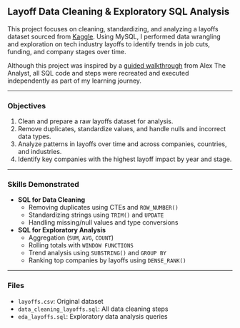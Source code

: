 ## Layoff Data Cleaning & Exploratory SQL Analysis

This project focuses on cleaning, standardizing, and analyzing a layoffs dataset sourced from [Kaggle](https://www.kaggle.com/datasets/salimwid/layoffs-2022). Using MySQL, I performed data wrangling and exploration on tech industry layoffs to identify trends in job cuts, funding, and company stages over time.

Although this project was inspired by a [guided walkthrough](https://www.youtube.com/watch?v=4UltKCnnnTA) from Alex The Analyst, all SQL code and steps were recreated and executed independently as part of my learning journey.

---

### Objectives
1. Clean and prepare a raw layoffs dataset for analysis.
2. Remove duplicates, standardize values, and handle nulls and incorrect data types.
3. Analyze patterns in layoffs over time and across companies, countries, and industries.
4. Identify key companies with the highest layoff impact by year and stage.

---

### Skills Demonstrated

- **SQL for Data Cleaning**
  - Removing duplicates using CTEs and `ROW_NUMBER()`
  - Standardizing strings using `TRIM()` and `UPDATE`
  - Handling missing/null values and type conversions
- **SQL for Exploratory Analysis**
  - Aggregation (`SUM`, `AVG`, `COUNT`)
  - Rolling totals with `WINDOW FUNCTIONS`
  - Trend analysis using `SUBSTRING()` and `GROUP BY`
  - Ranking top companies by layoffs using `DENSE_RANK()`

---

### Files

- `layoffs.csv`: Original dataset
- `data_cleaning_layoffs.sql`: All data cleaning steps
- `eda_layoffs.sql`: Exploratory data analysis queries

